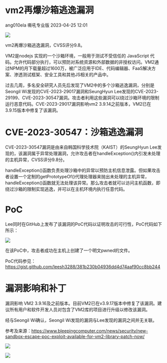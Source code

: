 #  vm2再爆沙箱逃逸漏洞   
ang010ela  嘶吼专业版   2023-04-25 12:01  
  
![](https://mmbiz.qpic.cn/mmbiz_gif/wpkib3J60o297rwgIksvLibPOwR24tqI8dGRUah80YoBLjTBJgws2n0ibdvfvv3CCm0MIOHTAgKicmOB4UHUJ1hH5g/640?wx_fmt=gif "")  
  
vm2再爆沙箱逃逸漏洞，CVSS评分9.8。  
  
VM2是nodejs 实现的一个沙箱环境，一般用于测试不受信任的 JavaScript 代码。允许代码部分执行，可以预防对系统资源和外部数据的非授权访问。VM2通过NPM的月下载量超过1600万，被广泛应用于IDE、代码编辑器、FaaS解决方案、渗透测试框架、安全工具和其他JS相关的产品中。  
  
过去几周，多名安全研究人员先后发现了VM2中的多个沙箱逃逸漏洞，分别是Seongil Wi发现的CVE-2023-29017漏洞和SeungHyun Lee发现的CVE-2023-29199、CVE-2023-30547漏洞。攻击者利用这些漏洞可以绕过沙箱环境的限制运行恶意代码。CVE-2023-29017漏洞影响vm2 3.9.14之前版本，VM2已在3.9.15版本中修复了该漏洞。  
# CVE-2023-30547：沙箱逃逸漏洞  
  
CVE-2023-30547漏洞是由来自韩国科学技术院（KAIST）的SeungHyun Lee发现的，该漏洞属于异常处理漏洞，允许攻击者在handleException()内引发未处理的主机异常，CVSS评分9.8分。  
  
handleException()函数负责处理沙箱中的异常以预防主机信息泄露。但如果攻击者设置一个定制的getPrototypeOf()代理处理器来抛出未处理的主机异常，handleException()函数就无法处理该异常。那么攻击者就可以访问主机函数，即绕过沙箱的限制实现逃逸，并可以在主机环境内执行任意代码。  
# PoC  
  
Lee同时在GitHub上发布了该漏洞的PoC代码以证明攻击的可行性，PoC代码如下所示：  
  
![](https://mmbiz.qpic.cn/sz_mmbiz_png/wpkib3J60o28X2PtZ9gXwq1EcORXiayJ1orhia3qhrJ0zk2I6C8iaTfpHUa7hJ2zqf2KPWWgJWGDgHjJiaDQbnlciacQ/640?wx_fmt=png "")  
  
在该PoC中，攻击者成功在主机上创建了一个明文pwned的文件。  
  
PoC代码参见：https://gist.github.com/leesh3288/381b230b04936dd4d74aaf90cc8bb244  
# 漏洞影响和补丁  
  
漏洞影响 VM2 3.9.16及之前版本。目前VM2已在v3.9.17版本中修复了该漏洞。建议所有用户和软件开发人员对包含了VM2库的项目进行升级以修改该漏洞。  
  
经与Seongil Wi确认，Seongil Wi发现的漏洞与Lee发现的漏洞之间并无关联。  
  
参考及来源：https://www.bleepingcomputer.com/news/security/new-sandbox-escape-poc-exploit-available-for-vm2-library-patch-now/  
  
![](https://mmbiz.qpic.cn/sz_mmbiz_png/wpkib3J60o28X2PtZ9gXwq1EcORXiayJ1o3xBvvHscGvRyxZlg5xCD46wEN8InyAp1iaunt1xuOuViaG1mpZic8v2Wg/640?wx_fmt=png "")  
  
![](https://mmbiz.qpic.cn/sz_mmbiz_png/wpkib3J60o28X2PtZ9gXwq1EcORXiayJ1oviaNvbo40QqtBb1HFQ3ejXI47ibVAx9pPX8vC0sA36aLpMKcHNHdtR8A/640?wx_fmt=png "")  
  
  
